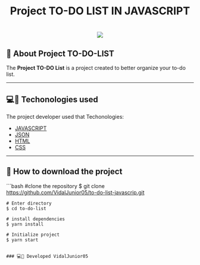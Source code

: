 <h1 align="center">Project TO-DO LIST IN JAVASCRIPT</h1>

<h1 align="center">
    <img src="https://media.giphy.com/media/eGYm7rPwfDdbfxRTck/giphy.gif?cid=790b761126b4aa6416eec8040a010aaca0452de5e9d02e15&rid=giphy.gif&ct=g"/>
</h1>

## 🧾 About Project TO-DO-LIST
The <b>Project TO-DO  List</b> is a project created to better organize your to-do list.

---
## 💻📳 Techonologies used 
The project developer used that Techonologies: 
- [JAVASCRIPT](https://developer.mozilla.org/pt-BR/docs/Web/JavaScript)
- [JSON](https://www.json.org/json-en.html)
- [HTML](https://www.w3schools.com/html/) 
- [CSS](https://www.w3schools.com/css/)

---

## 📁 How to download the project 
´``bash 
    #clone the repository
     $ git clone https://github.com/VidalJunior05/to-do-list-javascrip.git

    # Enter directory
    $ cd to-do-list

    # install dependencies
    $ yarn install

    # Initialize project
    $ yarn start

```

### 💻📱 Developed VidalJunior05